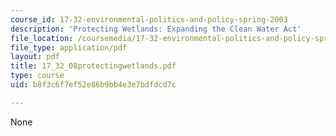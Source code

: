 ```yaml
---
course_id: 17-32-environmental-politics-and-policy-spring-2003
description: 'Protecting Wetlands: Expanding the Clean Water Act'
file_location: /coursemedia/17-32-environmental-politics-and-policy-spring-2003/b8f3c6f7ef52e86b9bb4e3e7bdfdcd7c_17_32_08protectingwetlands.pdf
file_type: application/pdf
layout: pdf
title: 17_32_08protectingwetlands.pdf
type: course
uid: b8f3c6f7ef52e86b9bb4e3e7bdfdcd7c

---
```

None
